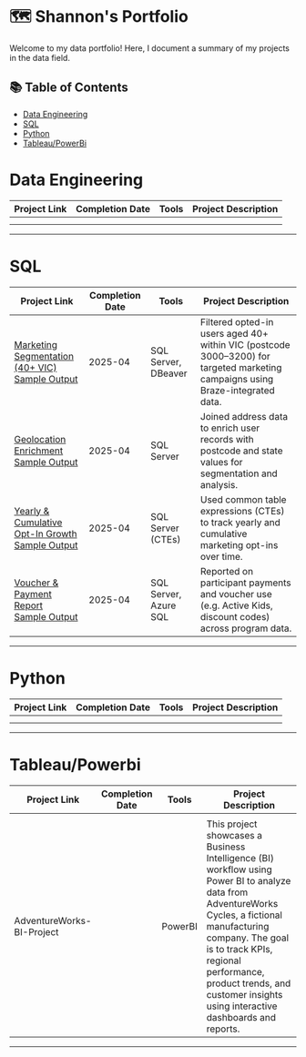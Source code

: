 # 🗺 Shannon's Portfolio

Welcome to my data portfolio! Here, I document a summary of my projects in the data field. 

## 📚 Table of Contents
- [Data Engineering](#data-engineering)
- [SQL](#sql)
- [Python](#python)
- [Tableau/PowerBi](#tableau/powerbi)

# Data Engineering

| Project Link | Completion Date | Tools | Project Description | 
|---|---|---|---|
|   |   |   |   |
|   |   |   |   |

***

# SQL

| Project Link | Completion Date | Tools | Project Description |
|---|---|---|---|
| [Marketing Segmentation (40+ VIC)](./sql/marketing_segment_40plus_vic.sql) <br> [Sample Output](./outputs/marketing_segment_40plus_vic_sample.csv) | 2025-04 | SQL Server, DBeaver | Filtered opted-in users aged 40+ within VIC (postcode 3000–3200) for targeted marketing campaigns using Braze-integrated data. |
| [Geolocation Enrichment](./sql/enrich_with_address_postcodes.sql) <br> [Sample Output](./outputs/enriched_personal_data_sample.csv) | 2025-04 | SQL Server | Joined address data to enrich user records with postcode and state values for segmentation and analysis. |
| [Yearly & Cumulative Opt-In Growth](./sql/yearly_cumulative_optin_growth.sql) <br> [Sample Output](./outputs/yearly_cumulative_optin_growth_sample.csv) | 2025-04 | SQL Server (CTEs) | Used common table expressions (CTEs) to track yearly and cumulative marketing opt-ins over time. |
| [Voucher & Payment Report](./sql/voucher_and_payment_usage_report.sql) <br> [Sample Output](./outputs/voucher_payment_sample.csv) | 2025-04 | SQL Server, Azure SQL | Reported on participant payments and voucher use (e.g. Active Kids, discount codes) across program data. |

***

# Python

| Project Link | Completion Date | Tools | Project Description | 
|---|---|---|---|
|   |   |   |   |
|   |   |   |   |

***

# Tableau/Powerbi

| Project Link | Completion Date | Tools | Project Description | 
|---|---|---|---|
|   |   |   |   |
| AdventureWorks-BI-Project |  | PowerBI | This project showcases a Business Intelligence (BI) workflow using Power BI to analyze data from AdventureWorks Cycles, a fictional manufacturing company. The goal is to track KPIs, regional performance, product trends, and customer insights using interactive dashboards and reports.| 

***
